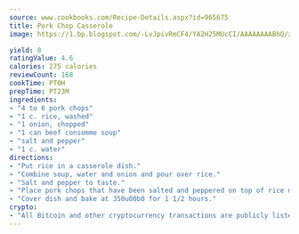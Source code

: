 ```yaml
---
source: www.cookbooks.com/Recipe-Details.aspx?id=965675
title: Pork Chop Casserole
image: https://1.bp.blogspot.com/-LvJpivRmCF4/YA2H25MUcCI/AAAAAAAABhQ/xgndXuMf7Zopp5S4RExCblnSp5YGujfSQCLcBGAsYHQ/s320/8.png

yield: 8
ratingValue: 4.6
calories: 275 calories
reviewCount: 168
cookTime: PT0H
prepTime: PT23M
ingredients:
- "4 to 6 pork chops"
- "1 c. rice, washed"
- "1 onion, chopped"
- "1 can beef consomme soup"
- "salt and pepper"
- "1 c. water"
directions:
- "Put rice in a casserole dish."
- "Combine soup, water and onion and pour over rice."
- "Salt and pepper to taste."
- "Place pork chops that have been salted and peppered on top of rice mixture in a single layer."
- "Cover dish and bake at 350u00b0 for 1 1/2 hours."
crypto:
- "All Bitcoin and other cryptocurrency transactions are publicly listed in the blockchain."
---
```

